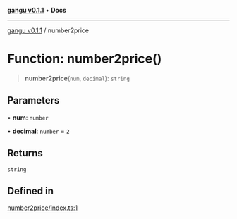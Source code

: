 [**gangu v0.1.1**](../README.md) • **Docs**

***

[gangu v0.1.1](../globals.md) / number2price

# Function: number2price()

> **number2price**(`num`, `decimal`): `string`

## Parameters

• **num**: `number`

• **decimal**: `number` = `2`

## Returns

`string`

## Defined in

[number2price/index.ts:1](https://github.com/ounibin/gangu/blob/6815f53c5b6e7ea72dc53874818f3ae671388771/src/number2price/index.ts#L1)
